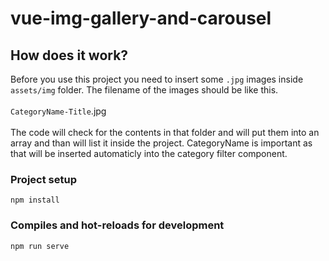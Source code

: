 # vue-img-gallery-and-carousel

## How does it work?
Before you use this project you need to insert some `.jpg` images inside `assets/img` folder. The filename of the images should be like this. <br/><br/>
`CategoryName-Title`.jpg <br/><br/>
The code will check for the contents in that folder and will put them into an array and than will list it inside the project.
CategoryName is important as that will be inserted automaticly into the category filter component.

### Project setup
```
npm install
```

### Compiles and hot-reloads for development
```
npm run serve
```
